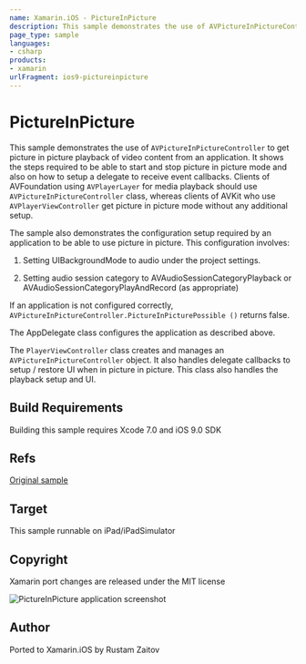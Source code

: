 ```yaml
---
name: Xamarin.iOS - PictureInPicture
description: This sample demonstrates the use of AVPictureInPictureController to get picture in picture playback of video content from an application. It shows...
page_type: sample
languages:
- csharp
products:
- xamarin
urlFragment: ios9-pictureinpicture
---
```

# PictureInPicture

This sample demonstrates the use of `AVPictureInPictureController` to get picture in picture playback of video content from an application. It shows the steps required to be able to start and stop picture in picture mode and also on how to setup a delegate to receive event callbacks. Clients of AVFoundation using `AVPlayerLayer` for media playback should use `AVPictureInPictureController` class, whereas clients of AVKit who use `AVPlayerViewController` get picture in picture mode without any additional setup.

The sample also demonstrates the configuration setup required by an application to be able to use picture in picture. This configuration involves:

1. Setting UIBackgroundMode to audio under the project settings.

2. Setting audio session category to AVAudioSessionCategoryPlayback or AVAudioSessionCategoryPlayAndRecord (as appropriate)

If an application is not configured correctly, `AVPictureInPictureController.PictureInPicturePossible ()` returns false.

The AppDelegate class configures the application as described above.

The `PlayerViewController` class creates and manages an `AVPictureInPictureController` object. It also handles delegate callbacks to setup / restore UI when in picture in picture. This class also handles the playback setup and UI.


## Build Requirements

Building this sample requires Xcode 7.0 and iOS 9.0 SDK

## Refs
[Original sample](https://developer.apple.com/library/prerelease/ios/samplecode/AVFoundationPiPPlayer/Introduction/Intro.html)

## Target
This sample runnable on iPad/iPadSimulator

## Copyright

Xamarin port changes are released under the MIT license

![PictureInPicture application screenshot](Screenshots/fullScreen.png "PictureInPicture application screenshot")

## Author 

Ported to Xamarin.iOS by Rustam Zaitov
